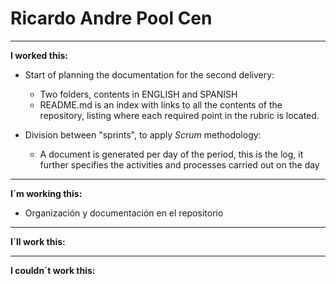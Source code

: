 # Ricardo Andre Pool Cen

---
**I worked this:**

- Start of planning the documentation for the second delivery:
  - Two folders, contents in ENGLISH and SPANISH
  - README.md is an index with links to all the contents of the repository, listing where each required point in the rubric is located.

- Division between "sprints", to apply *Scrum* methodology:
  - A document is generated per day of the period, this is the log, it further specifies the activities and processes carried out on the day

---
**I´m working this:**

- Organización y documentación en el repositorio

---
**I´ll work this:**

---
**I couldn´t work this:**
